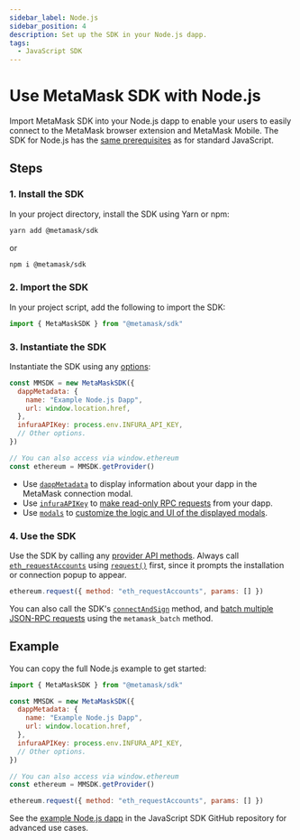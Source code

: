 ```yaml
---
sidebar_label: Node.js
sidebar_position: 4
description: Set up the SDK in your Node.js dapp.
tags:
  - JavaScript SDK
---
```


# Use MetaMask SDK with Node.js

Import MetaMask SDK into your Node.js dapp to enable your users
to easily connect to the MetaMask browser extension and MetaMask Mobile.
The SDK for Node.js has the [same prerequisites](index.md#prerequisites) as for standard JavaScript.

## Steps

### 1. Install the SDK

In your project directory, install the SDK using Yarn or npm:

```bash
yarn add @metamask/sdk
```

or

```bash
npm i @metamask/sdk
```

### 2. Import the SDK

In your project script, add the following to import the SDK:

```javascript title="index.js"
import { MetaMaskSDK } from "@metamask/sdk"
```

### 3. Instantiate the SDK

Instantiate the SDK using any [options](../../../reference/sdk-js-options.md):

```javascript title="index.js"
const MMSDK = new MetaMaskSDK({
  dappMetadata: {
    name: "Example Node.js Dapp",
    url: window.location.href,
  },
  infuraAPIKey: process.env.INFURA_API_KEY,
  // Other options.
})

// You can also access via window.ethereum
const ethereum = MMSDK.getProvider()
```

- Use [`dappMetadata`](../../../reference/sdk-js-options.md#dappmetadata) to display information
  about your dapp in the MetaMask connection modal.
- Use [`infuraAPIKey`](../../../reference/sdk-js-options.md#infuraapikey) to
  [make read-only RPC requests](../../../how-to/javascript/make-read-only-requests.md) from your dapp.
- Use [`modals`](../../../reference/sdk-js-options.md#modals) to [customize the logic and UI of
  the displayed modals](../../../how-to/javascript/display/custom-modals.md).

### 4. Use the SDK

Use the SDK by calling any [provider API methods](../../../reference/provider-api.md).
Always call [`eth_requestAccounts`](/wallet/reference/json-rpc-methods/eth_requestaccounts) using
[`request()`](../../../reference/provider-api.md#request) first, since it
prompts the installation or connection popup to appear.

```javascript
ethereum.request({ method: "eth_requestAccounts", params: [] })
```

You can also call the SDK's [`connectAndSign`](../../../how-to/javascript/sign-data/connect-and-sign.md) method, and
[batch multiple JSON-RPC requests](../../../how-to/javascript/batch-json-rpc-requests.md) using the `metamask_batch` method.

## Example

You can copy the full Node.js example to get started:

```javascript title="index.js"
import { MetaMaskSDK } from "@metamask/sdk"

const MMSDK = new MetaMaskSDK({
  dappMetadata: {
    name: "Example Node.js Dapp",
    url: window.location.href,
  },
  infuraAPIKey: process.env.INFURA_API_KEY,
  // Other options.
})

// You can also access via window.ethereum
const ethereum = MMSDK.getProvider()

ethereum.request({ method: "eth_requestAccounts", params: [] })
```

See the [example Node.js dapp](https://github.com/MetaMask/metamask-sdk/tree/main/packages/examples/nodejs)
in the JavaScript SDK GitHub repository for advanced use cases.
